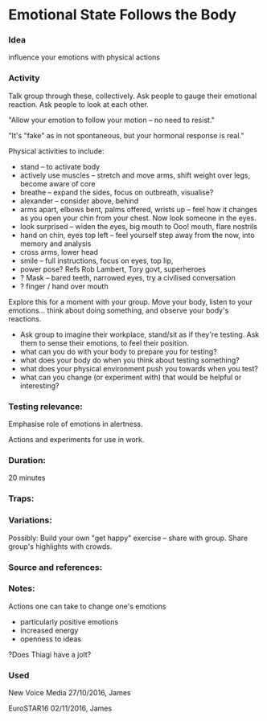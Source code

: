 # Emotional State Follows the Body

### Idea

influence your emotions with physical actions

### Activity

Talk group through these, collectively. Ask people to gauge their emotional reaction. Ask people to look at each other.


"Allow your emotion to follow your motion – no need to resist." 


"It's "fake" as in not spontaneous, but your hormonal response is real."




Physical activities to include:

- stand – to activate body
- actively use muscles – stretch and move arms, shift weight over legs, become aware of core
- breathe – expand the sides, focus on outbreath, visualise?
- alexander – consider above, behind
- arms apart, elbows bent, palms offered, wrists up – feel how it changes as you open your chin from your chest. Now look someone in the eyes.
- look surprised – widen the eyes, big mouth to Ooo! mouth, flare nostrils
- hand on chin, eyes top left – feel yourself step away from the now, into memory and analysis
- cross arms, lower head
- smile – full instructions, focus on eyes, top lip, 
- power pose? Refs Rob Lambert, Tory govt, superheroes
- ? Mask – bared teeth, narrowed eyes, try a civilised conversation
- ? finger / hand over mouth

Explore this for a moment with your group. Move your body, listen to your emotions… think about doing something, and observe your body's reactions.

- Ask group to imagine their workplace, stand/sit as if they're testing. Ask them to sense their emotions, to feel their position.
- what can you do with your body to prepare you for testing? 
- what does your body do when you think about testing something?
- what does your physical environment push you towards when you test?
- what can you change (or experiment with) that would be helpful or interesting?


### Testing relevance: 

Emphasise role of emotions in alertness.


Actions and experiments for use in work.

### Duration:

20 minutes

### Traps:

### Variations:

Possibly: Build your own "get happy" exercise – share with group. Share group's highlights with crowds.

### Source and references:

### Notes:

Actions one can take to change one's emotions

- particularly positive emotions
- increased energy
- openness to ideas

?Does Thiagi have a jolt?

### Used

New Voice Media 27/10/2016, James


EuroSTAR16 02/11/2016, James
